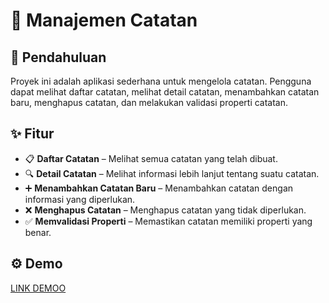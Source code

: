 # 📒 Manajemen Catatan

## 📌 Pendahuluan
Proyek ini adalah aplikasi sederhana untuk mengelola catatan. Pengguna dapat melihat daftar catatan, melihat detail catatan, menambahkan catatan baru, menghapus catatan, dan melakukan validasi properti catatan.

## ✨ Fitur
- 📋 **Daftar Catatan** – Melihat semua catatan yang telah dibuat.
- 🔍 **Detail Catatan** – Melihat informasi lebih lanjut tentang suatu catatan.
- ➕ **Menambahkan Catatan Baru** – Menambahkan catatan dengan informasi yang diperlukan.
- ❌ **Menghapus Catatan** – Menghapus catatan yang tidak diperlukan.
- ✅ **Memvalidasi Properti** – Memastikan catatan memiliki properti yang benar.

## ⚙️ Demo
[LINK DEMOO](https://catatan-mu.vercel.app/)
